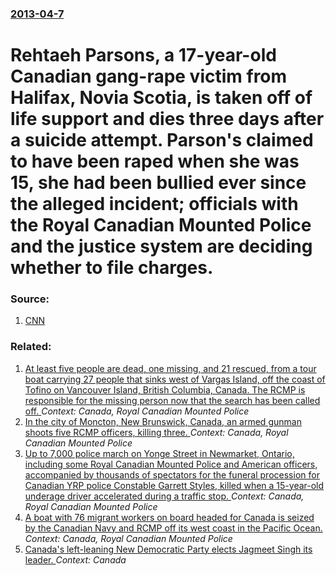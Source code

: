### [2013-04-7](/news/2013/04/7/index.md)

# Rehtaeh Parsons, a 17-year-old Canadian gang-rape victim from Halifax, Novia Scotia, is taken off of life support and dies three days after a suicide attempt. Parson's claimed to have been raped when she was 15, she had been bullied ever since the alleged incident; officials with the Royal Canadian Mounted Police and the justice system are deciding whether to file charges. 




### Source:

1. [CNN](http://www.cnn.com/2013/04/10/justice/canada-teen-suicide)

### Related:

1. [At least five people are dead, one missing, and 21 rescued, from a tour boat carrying 27 people that sinks west of Vargas Island, off the coast of Tofino on Vancouver Island, British Columbia, Canada. The RCMP is responsible for the missing person now that the search has been called off. ](/news/2015/10/25/at-least-five-people-are-dead-one-missing-and-21-rescued-from-a-tour-boat-carrying-27-people-that-sinks-west-of-vargas-island-off-the-co.md) _Context: Canada, Royal Canadian Mounted Police_
2. [In the city of Moncton, New Brunswick, Canada, an armed gunman shoots five RCMP officers, killing three. ](/news/2014/06/4/in-the-city-of-moncton-new-brunswick-canada-an-armed-gunman-shoots-five-rcmp-officers-killing-three.md) _Context: Canada, Royal Canadian Mounted Police_
3. [Up to 7,000 police march on Yonge Street in Newmarket, Ontario, including some Royal Canadian Mounted Police and American officers, accompanied by thousands of spectators for the funeral procession for Canadian YRP police Constable Garrett Styles, killed when a 15-year-old underage driver accelerated during a traffic stop. ](/news/2011/07/5/up-to-7-000-police-march-on-yonge-street-in-newmarket-ontario-including-some-royal-canadian-mounted-police-and-american-officers-accompan.md) _Context: Canada, Royal Canadian Mounted Police_
4. [ A boat with 76 migrant workers on board headed for Canada is seized by the Canadian Navy and RCMP off its west coast in the Pacific Ocean. ](/news/2009/10/18/a-boat-with-76-migrant-workers-on-board-headed-for-canada-is-seized-by-the-canadian-navy-and-rcmp-off-its-west-coast-in-the-pacific-ocean.md) _Context: Canada, Royal Canadian Mounted Police_
5. [Canada's left-leaning New Democratic Party elects Jagmeet Singh its leader. ](/news/2017/10/1/canada-s-left-leaning-new-democratic-party-elects-jagmeet-singh-its-leader.md) _Context: Canada_
